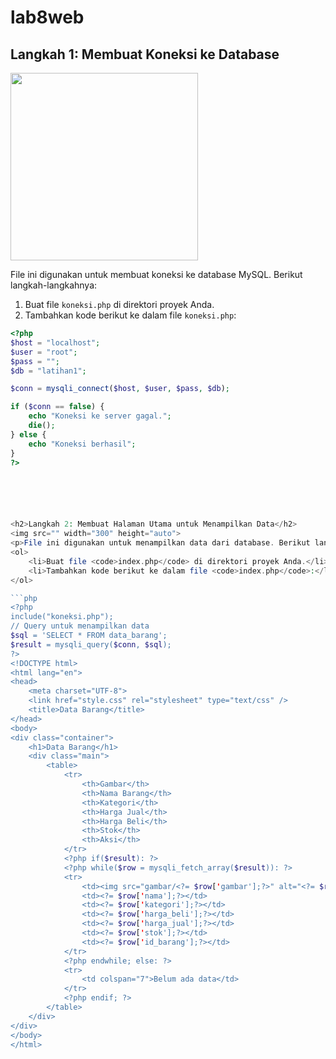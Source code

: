 # lab8web
<h2>Langkah 1: Membuat Koneksi ke Database</h2>
<img src="" width="300" height="auto">
<p>File ini digunakan untuk membuat koneksi ke database MySQL. Berikut langkah-langkahnya:</p>
<ol>
    <li>Buat file <code>koneksi.php</code> di direktori proyek Anda.</li>
    <li>Tambahkan kode berikut ke dalam file <code>koneksi.php</code>:</li>
</ol>

```php
<?php
$host = "localhost";
$user = "root";
$pass = "";
$db = "latihan1";

$conn = mysqli_connect($host, $user, $pass, $db);

if ($conn == false) {
    echo "Koneksi ke server gagal.";
    die();
} else {
    echo "Koneksi berhasil";
}
?>






<h2>Langkah 2: Membuat Halaman Utama untuk Menampilkan Data</h2>
<img src="" width="300" height="auto">
<p>File ini digunakan untuk menampilkan data dari database. Berikut langkah-langkahnya:</p>
<ol>
    <li>Buat file <code>index.php</code> di direktori proyek Anda.</li>
    <li>Tambahkan kode berikut ke dalam file <code>index.php</code>:</li>
</ol>

```php
<?php
include("koneksi.php");
// Query untuk menampilkan data
$sql = 'SELECT * FROM data_barang';
$result = mysqli_query($conn, $sql);
?>
<!DOCTYPE html>
<html lang="en">
<head>
    <meta charset="UTF-8">
    <link href="style.css" rel="stylesheet" type="text/css" />
    <title>Data Barang</title>
</head>
<body>
<div class="container">
    <h1>Data Barang</h1>
    <div class="main">
        <table>
            <tr>
                <th>Gambar</th>
                <th>Nama Barang</th>
                <th>Kategori</th>
                <th>Harga Jual</th>
                <th>Harga Beli</th>
                <th>Stok</th>
                <th>Aksi</th>
            </tr>
            <?php if($result): ?>
            <?php while($row = mysqli_fetch_array($result)): ?>
            <tr>
                <td><img src="gambar/<?= $row['gambar'];?>" alt="<?= $row['nama'];?>"></td>
                <td><?= $row['nama'];?></td>
                <td><?= $row['kategori'];?></td>
                <td><?= $row['harga_beli'];?></td>
                <td><?= $row['harga_jual'];?></td>
                <td><?= $row['stok'];?></td>
                <td><?= $row['id_barang'];?></td>
            </tr>
            <?php endwhile; else: ?>
            <tr>
                <td colspan="7">Belum ada data</td>
            </tr>
            <?php endif; ?>
        </table>
    </div>
</div>
</body>
</html>
